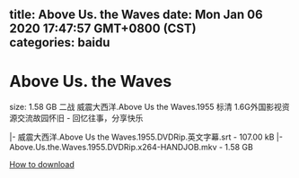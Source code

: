 
title: Above Us. the Waves
date: Mon Jan 06 2020 17:47:57 GMT+0800 (CST)    
categories: baidu
---

# Above Us. the Waves
size: 1.58 GB
 二战 威震大西洋.Above Us the Waves.1955 标清 1.6G外国影视资源交流故园怀旧 - 回忆往事，分享快乐
 
|- 威震大西洋.Above Us the Waves.1955.DVDRip.英文字幕.srt - 107.00 kB
|- Above.Us.the.Waves.1955.DVDRip.x264-HANDJOB.mkv - 1.58 GB

[How to download](https://bpcam.bemobtrk.com/go/2ceec3aa-1ca2-46d6-b9ff-aaa5c184517c?jno=1577)